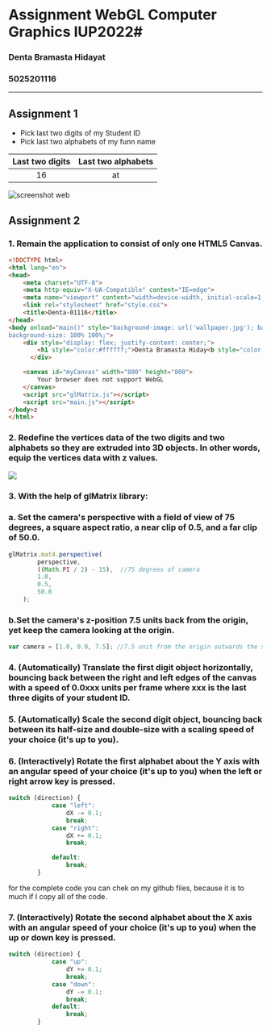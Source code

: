 # Assignment WebGL Computer Graphics IUP2022#

### Denta Bramasta Hidayat ###
### 5025201116 ###
------------------------------------------

## Assignment 1

- Pick last two digits of my Student ID 
- Pick last two alphabets of my funn name

|Last two digits  | Last two alphabets|
|:---:            | :---: |
|16               | at |


![screenshot web](https://i.ibb.co/BZqnWv4/Screen-Shot-2022-09-16-at-02-13-09.png)


## Assignment 2
### 1. Remain the application to consist of only one HTML5 Canvas.

```html
<!DOCTYPE html>
<html lang="en">
<head>
    <meta charset="UTF-8">
    <meta http-equiv="X-UA-Compatible" content="IE=edge">
    <meta name="viewport" content="width=device-width, initial-scale=1.0">
    <link rel="stylesheet" href="style.css">
    <title>Denta-01116</title>
</head>
<body onload="main()" style="background-image: url('wallpaper.jpg'); background-attachment: fixed;
background-size: 100% 100%;">
    <div style="display: flex; justify-content: center;">
        <h1 style="color:#ffffff;">Denta Bramasta Hiday<b style="color: rgb(0, 213, 255);">at</b>  / 50252011<b style="color: rgb(0, 213, 255);">16</b></h1>
      </div>

    <canvas id="myCanvas" width="800" height="800">
        Your browser does not support WebGL
    </canvas>
    <script src="glMatrix.js"></script>
    <script src="main.js"></script>
</body>z
</html>
```

### 2. Redefine the vertices data of the two digits and two alphabets so they are extruded into 3D objects. In other words, equip the vertices data with z values.

![](https://i.ibb.co/x7zpcQZ/Screenshot-2022-11-14-at-23-33-03.png)

### 3. With the help of glMatrix library:
### a. Set the camera's perspective with a field of view of 75 degrees, a square aspect ratio, a near clip of 0.5, and a far clip of 50.0.

```js
glMatrix.mat4.perspective(
        perspective,
        ((Math.PI / 2) - 15),  //75 degrees of camera 
        1.0,
        0.5,
        50.0
    );
```
### b.Set the camera's z-position 7.5 units back from the origin, yet keep the camera looking at the origin.

```js
var camera = [1.0, 0.0, 7.5]; //7.5 unit from the origin outwards the screen
```

### 4. (Automatically) Translate the first digit object horizontally, bouncing back between the right and left edges of the canvas with a speed of 0.0xxx units per frame where xxx is the last three digits of your student ID.

### 5. (Automatically) Scale the second digit object, bouncing back between its half-size and double-size with a scaling speed of your choice (it's up to you).

### 6. (Interactively) Rotate the first alphabet about the Y axis with an angular speed of your choice (it's up to you) when the left or right arrow key is pressed.

```js
switch (direction) {
            case "left":
                dX -= 0.1;
                break;
            case "right":
                dX += 0.1;
                break;

            default:
                break;
        }
```
for the complete code you can chek on my github files, because it is to much if I copy all of the code.

### 7. (Interactively) Rotate the second alphabet about the X axis with an angular speed of your choice (it's up to you) when the up or down key is pressed.
```js
switch (direction) {
            case "up":
                dY += 0.1;
                break;
            case "down":
                dY -= 0.1;
                break;
            default:
                break;
        }
```